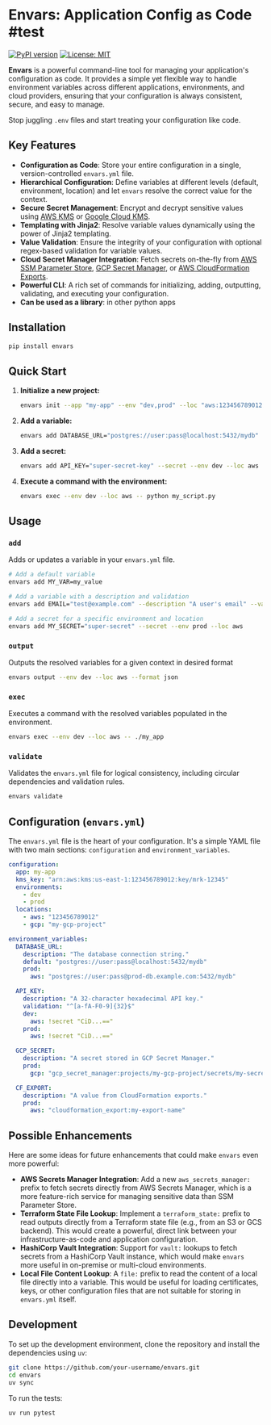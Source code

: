 # Envars: Application Config as Code #test

[![PyPI version](https://badge.fury.io/py/envars2.svg)](https://badge.fury.io/py/envars2)
[![License: MIT](https://img.shields.io/badge/License-MIT-yellow.svg)](https://opensource.org/licenses/MIT)

**Envars** is a powerful command-line tool for managing your application's configuration as code. It provides a simple yet flexible way to handle environment variables across different applications, environments, and cloud providers, ensuring that your configuration is always consistent, secure, and easy to manage.

Stop juggling `.env` files and start treating your configuration like code.

## Key Features

- **Configuration as Code**: Store your entire configuration in a single, version-controlled `envars.yml` file.
- **Hierarchical Configuration**: Define variables at different levels (default, environment, location) and let `envars` resolve the correct value for the context.
- **Secure Secret Management**: Encrypt and decrypt sensitive values using [AWS KMS](https://aws.amazon.com/kms/) or [Google Cloud KMS](https://cloud.google.com/kms).
- **Templating with Jinja2**: Resolve variable values dynamically using the power of Jinja2 templating.
- **Value Validation**: Ensure the integrity of your configuration with optional regex-based validation for variable values.
- **Cloud Secret Manager Integration**: Fetch secrets on-the-fly from [AWS SSM Parameter Store](https://docs.aws.amazon.com/systems-manager/latest/userguide/systems-manager-parameter-store.html), [GCP Secret Manager](https://cloud.google.com/secret-manager), or [AWS CloudFormation Exports](https://docs.aws.amazon.com/AWSCloudFormation/latest/UserGuide/using-cfn-stack-exports.html).
- **Powerful CLI**: A rich set of commands for initializing, adding, outputting, validating, and executing your configuration.
- **Can be used as a library**: in other python apps

## Installation

```bash
pip install envars
```

## Quick Start

1.  **Initialize a new project:**
    ```bash
    envars init --app "my-app" --env "dev,prod" --loc "aws:123456789012"
    ```

2.  **Add a variable:**
    ```bash
    envars add DATABASE_URL="postgres://user:pass@localhost:5432/mydb" --description "The database connection string."
    ```

3.  **Add a secret:**
    ```bash
    envars add API_KEY="super-secret-key" --secret --env dev --loc aws
    ```

4.  **Execute a command with the environment:**
    ```bash
    envars exec --env dev --loc aws -- python my_script.py
    ```

## Usage

### `add`

Adds or updates a variable in your `envars.yml` file.

```bash
# Add a default variable
envars add MY_VAR=my_value

# Add a variable with a description and validation
envars add EMAIL="test@example.com" --description "A user's email" --validation "^[a-zA-Z0-9_.+-]+@[a-zA-Z0-9-]+\.[a-zA-Z0-9-.]+$"

# Add a secret for a specific environment and location
envars add MY_SECRET="super-secret" --secret --env prod --loc aws
```

### `output`

Outputs the resolved variables for a given context in desired format

```bash
envars output --env dev --loc aws --format json
```

### `exec`

Executes a command with the resolved variables populated in the environment.

```bash
envars exec --env dev --loc aws -- ./my_app
```

### `validate`

Validates the `envars.yml` file for logical consistency, including circular dependencies and validation rules.

```bash
envars validate
```

## Configuration (`envars.yml`)

The `envars.yml` file is the heart of your configuration. It's a simple YAML file with two main sections: `configuration` and `environment_variables`.

```yaml
configuration:
  app: my-app
  kms_key: "arn:aws:kms:us-east-1:123456789012:key/mrk-12345"
  environments:
    - dev
    - prod
  locations:
    - aws: "123456789012"
    - gcp: "my-gcp-project"

environment_variables:
  DATABASE_URL:
    description: "The database connection string."
    default: "postgres://user:pass@localhost:5432/mydb"
    prod:
      aws: "postgres://user:pass@prod-db.example.com:5432/mydb"

  API_KEY:
    description: "A 32-character hexadecimal API key."
    validation: "^[a-fA-F0-9]{32}$"
    dev:
      aws: !secret "CiD...=="
    prod:
      aws: !secret "CiD...=="

  GCP_SECRET:
    description: "A secret stored in GCP Secret Manager."
    prod:
      gcp: "gcp_secret_manager:projects/my-gcp-project/secrets/my-secret/versions/latest"

  CF_EXPORT:
    description: "A value from CloudFormation exports."
    prod:
      aws: "cloudformation_export:my-export-name"
```

## Possible Enhancements

Here are some ideas for future enhancements that could make `envars` even more powerful:

- **AWS Secrets Manager Integration**: Add a new `aws_secrets_manager:` prefix to fetch secrets directly from AWS Secrets Manager, which is a more feature-rich service for managing sensitive data than SSM Parameter Store.
- **Terraform State File Lookup**: Implement a `terraform_state:` prefix to read outputs directly from a Terraform state file (e.g., from an S3 or GCS backend). This would create a powerful, direct link between your infrastructure-as-code and application configuration.
- **HashiCorp Vault Integration**: Support for `vault:` lookups to fetch secrets from a HashiCorp Vault instance, which would make `envars` more useful in on-premise or multi-cloud environments.
- **Local File Content Lookup**: A `file:` prefix to read the content of a local file directly into a variable. This would be useful for loading certificates, keys, or other configuration files that are not suitable for storing in `envars.yml` itself.

## Development

To set up the development environment, clone the repository and install the dependencies using `uv`:

```bash
git clone https://github.com/your-username/envars.git
cd envars
uv sync
```

To run the tests:

```bash
uv run pytest
```
